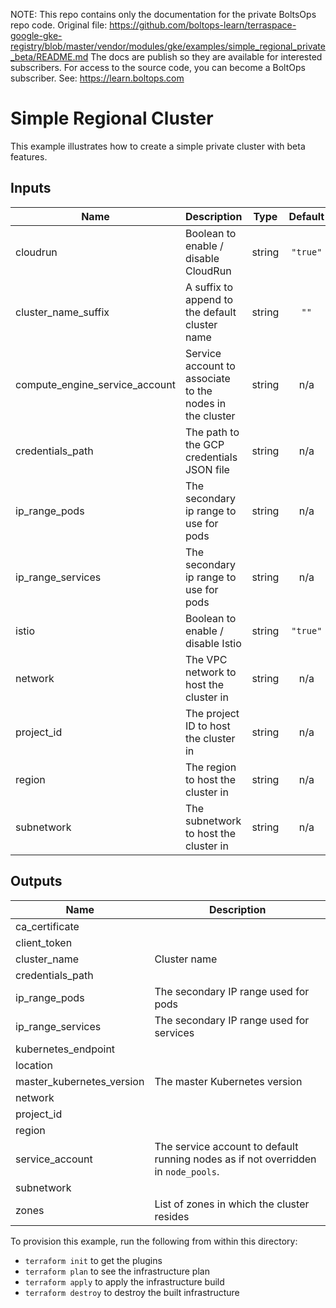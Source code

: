 <!-- note marker start -->
NOTE: This repo contains only the documentation for the private BoltsOps repo code.
Original file: https://github.com/boltops-learn/terraspace-google-gke-registry/blob/master/vendor/modules/gke/examples/simple_regional_private_beta/README.md
The docs are publish so they are available for interested subscribers.
For access to the source code, you can become a BoltOps subscriber.
See: https://learn.boltops.com

<!-- note marker end -->

# Simple Regional Cluster

This example illustrates how to create a simple private cluster with beta features.

[^]: (autogen_docs_start)

## Inputs

| Name | Description | Type | Default | Required |
|------|-------------|:----:|:-----:|:-----:|
| cloudrun | Boolean to enable / disable CloudRun | string | `"true"` | no |
| cluster\_name\_suffix | A suffix to append to the default cluster name | string | `""` | no |
| compute\_engine\_service\_account | Service account to associate to the nodes in the cluster | string | n/a | yes |
| credentials\_path | The path to the GCP credentials JSON file | string | n/a | yes |
| ip\_range\_pods | The secondary ip range to use for pods | string | n/a | yes |
| ip\_range\_services | The secondary ip range to use for pods | string | n/a | yes |
| istio | Boolean to enable / disable Istio | string | `"true"` | no |
| network | The VPC network to host the cluster in | string | n/a | yes |
| project\_id | The project ID to host the cluster in | string | n/a | yes |
| region | The region to host the cluster in | string | n/a | yes |
| subnetwork | The subnetwork to host the cluster in | string | n/a | yes |

## Outputs

| Name | Description |
|------|-------------|
| ca\_certificate |  |
| client\_token |  |
| cluster\_name | Cluster name |
| credentials\_path |  |
| ip\_range\_pods | The secondary IP range used for pods |
| ip\_range\_services | The secondary IP range used for services |
| kubernetes\_endpoint |  |
| location |  |
| master\_kubernetes\_version | The master Kubernetes version |
| network |  |
| project\_id |  |
| region |  |
| service\_account | The service account to default running nodes as if not overridden in `node_pools`. |
| subnetwork |  |
| zones | List of zones in which the cluster resides |

[^]: (autogen_docs_end)

To provision this example, run the following from within this directory:
- `terraform init` to get the plugins
- `terraform plan` to see the infrastructure plan
- `terraform apply` to apply the infrastructure build
- `terraform destroy` to destroy the built infrastructure
